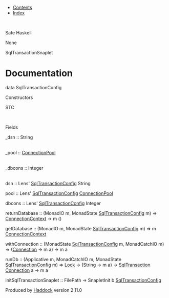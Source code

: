 -   [Contents](index.html)
-   [Index](doc-index.html)

 

Safe Haskell

None

SqlTransactionSnaplet

Documentation
=============

data SqlTransactionConfig

Constructors

STC

 

Fields

\_dsn :: String  
 

\_pool :: [ConnectionPool](Data-ConnectionPool.html#t:ConnectionPool)  
 

\_dbcons :: Integer  
 

dsn :: Lens' [SqlTransactionConfig](SqlTransactionSnaplet.html#t:SqlTransactionConfig) String

pool :: Lens' [SqlTransactionConfig](SqlTransactionSnaplet.html#t:SqlTransactionConfig) [ConnectionPool](Data-ConnectionPool.html#t:ConnectionPool)

dbcons :: Lens' [SqlTransactionConfig](SqlTransactionSnaplet.html#t:SqlTransactionConfig) Integer

returnDatabase :: (MonadIO m, MonadState [SqlTransactionConfig](SqlTransactionSnaplet.html#t:SqlTransactionConfig) m) =\> [ConnectionContext](Data-ConnectionPool.html#t:ConnectionContext) -\> m ()

getDatabase :: (MonadIO m, MonadState [SqlTransactionConfig](SqlTransactionSnaplet.html#t:SqlTransactionConfig) m) =\> m [ConnectionContext](Data-ConnectionPool.html#t:ConnectionContext)

withConnection :: (MonadState [SqlTransactionConfig](SqlTransactionSnaplet.html#t:SqlTransactionConfig) m, MonadCatchIO m) =\> ([Connection](Data-SqlTransaction.html#t:Connection) -\> m a) -\> m a

runDb :: (Applicative m, MonadCatchIO m, MonadState [SqlTransactionConfig](SqlTransactionSnaplet.html#t:SqlTransactionConfig) m) =\> [Lock](LockSnaplet.html#t:Lock) -\> (String -\> m a) -\> [SqlTransaction](Data-SqlTransaction.html#t:SqlTransaction) [Connection](Data-SqlTransaction.html#t:Connection) a -\> m a

initSqlTransactionSnaplet :: FilePath -\> SnapletInit b [SqlTransactionConfig](SqlTransactionSnaplet.html#t:SqlTransactionConfig)

Produced by [Haddock](http://www.haskell.org/haddock/) version 2.11.0
